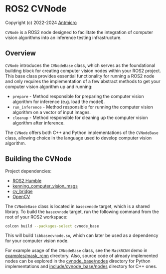 # ROS2 CVNode

Copyright (c) 2022-2024 [Antmicro](https://www.antmicro.com)

`CVNode` is a ROS2 node designed to facilitate the integration of computer vision algorithms into an inference testing infrastructure.

## Overview

`CVNode` introduces the `CVNodeBase` class, which serves as the foundational building block for creating computer vision nodes within your ROS2 project.
This base class provides essential functionality for running a ROS2 node and only requires the implementation of a few abstract methods to get your computer vision algorithm up and running:
* `prepare` - Method responsible for preparing the computer vision algorithm for inference (e.g. load the model).
* `run_inference` - Method responsible for running the computer vision algorithm on a vector of input images.
* `cleanup` - Method responsible for cleaning up the computer vision algorithm after inference.

The `CVNode` offers both C++ and Python implementations of the `CVNodeBase` class, allowing choice in the language used to develop computer vision algorithm.

## Building the CVNode

Project dependencies:
* [ROS2 Humble](https://docs.ros.org/en/humble/index.html)
* [kenning_computer_vision_msgs](https://github.com/antmicro/ros2-kenning-computer-vision-msgs)
* [cv_bridge](https://github.com/ros-perception/vision_opencv.git)
* [OpenCV](https://opencv.org/)

The `CVNodeBase` class is located in `basecvnode` target, which is a shared library.
To build the `basecvnode` target, run the following command from the root of your ROS2 workspace:
```bash
colcon build --packages-select cvnode_base
```

This will build `libbasecvnode.so`, which can later be used as a dependency for your computer vision node.

For example usage of the `CVNodeBase` class, see the `MaskRCNN` demo in [examples/mask_rcnn](./examples/mask_rcnn/) directory.
Also, source code of already implemented nodes can be explored in the [cvnode_base/nodes](./cvnode_base/nodes) directory for Python implementations and [include/cvnode_base/nodes](./include/cvnode_base/nodes) directory for C++ ones.
